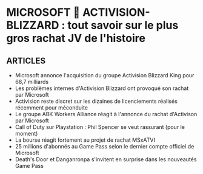 # MICROSOFT 🤝 ACTIVISION-BLIZZARD : tout savoir sur le plus gros rachat JV de l'histoire

## ARTICLES

- Microsoft annonce l'acquisition du groupe Activision Blizzard King pour 68,7 milliards
- Les problèmes internes d'Activision Blizzard ont provoqué son rachat par Microsoft
- Activision reste discret sur les dizaines de licenciements réalisés récemment pour méconduite
- Le groupe ABK Workers Alliance réagit à l'annonce du rachat d'Activison par Microsoft
- Call of Duty sur Playstation : Phil Spencer se veut rassurant (pour le moment)
- La bourse réagit fortement au projet de rachat MSxATVI
- 25 millions d'abonnés au Game Pass selon le dernier compte officiel de Microsoft
- Death's Door et Danganronpa s'invitent en surprise dans les nouveautés Game Pass

